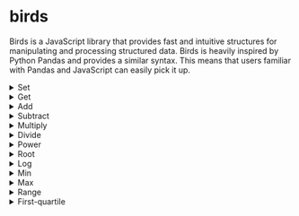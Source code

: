 # birds

Birds is a JavaScript library that provides fast and intuitive structures for manipulating and processing structured data. Birds is heavily inspired by Python Pandas and provides a similar syntax. This means that users familiar with Pandas and JavaScript can easily pick it up.

<details>
<summary>Set</summary>

## BirdArray.set()

```js
let ba = new BirdArray();
ba[0] = 'a';
ba[1] = 'b';
ba[2] = 'c';
ba.print();
```

Output:

```
['a', 'b', 'c']
```

## Bird.set()

```js
let bd = new Bird();
bd['foo'] = ['a', 'b', 'c'];
bd['bar'] = [1, 3, 5];
bd['baz'] = [2, 4, 6];
bd.print();
```

Output:

```
| foo | bar | baz |
|-----|-----|-----|
| 'a' | 1   | 2   |
| 'b' | 3   | 4   |
| 'c' | 5   | 6   |
```

</details>

<details>
<summary>Get</summary>

## BirdArray.get()

```js
let data = ['a', 'b', 'c'];
let ba = new BirdArray(data);
ba[0];
```

Output:

```
'a'
```

## Bird.get()

```js
let data = [
    {'foo': 'a', 'bar': 1, 'baz': 2},
    {'foo': 'b', 'bar': 3, 'baz': 4},
    {'foo': 'c', 'bar': 5, 'baz': 6}
];
let bd = new Bird(data);
bd['foo'].print();
```

Output:

```
['a', 'b', 'c']
```

</details>

<details>
<summary>Add</summary>

## BirdArray.add()

```js
let data = [1, 3, 5];
let ba = new BirdArray(data);
ba = ba.add(1)
ba.print();
```

Output:

```
[2, 4, 6]
```

## Bird.add()

```js
let data = [
    {'foo': 'a', 'bar': 1, 'baz': 2},
    {'foo': 'b', 'bar': 3, 'baz': 4},
    {'foo': 'c', 'bar': 5, 'baz': 6}
];
let bd = new Bird(data);
bd['qux'] = bd.add(['bar', 'baz']);
bd.print();
```

Output:

```
| foo | bar | baz | qux |
|-----|-----|-----|-----|
| 'a' | 1   | 2   | 3   |
| 'b' | 3   | 4   | 7   |
| 'c' | 5   | 6   | 11  |
```

</details>

<details>
<summary>Subtract</summary>

## BirdArray.sub()

```js
let data = [2, 4, 6];
let ba = new BirdArray(data);
ba = ba.sub(1)
ba.print();
```

Output:

```
[1, 3, 5]
```

## Bird.sub()

```js
let data = [
    {'foo': 'a', 'bar': 3, 'baz': 2},
    {'foo': 'b', 'bar': 7, 'baz': 4},
    {'foo': 'c', 'bar': 11, 'baz': 6}
];
let bd = new Bird(data);
bd['qux'] = bd.sub(['bar', 'baz']);
bd.print();
```

Output:

```
| foo | bar | baz | qux |
|-----|-----|-----|-----|
| 'a' | 3   | 2   | 1   |
| 'b' | 7   | 4   | 3   |
| 'c' | 11  | 6   | 5   |
```

</details>

<details>
<summary>Multiply</summary>

## BirdArray.mult()

```js
let data = [1, 2, 3];
let ba = new BirdArray(data);
ba = ba.mult(2)
ba.print();
```

Output:

```
[2, 4, 6]
```

## Bird.mult()

```js
let data = [
    {'foo': 'a', 'bar': 1, 'baz': 2},
    {'foo': 'b', 'bar': 3, 'baz': 4},
    {'foo': 'c', 'bar': 5, 'baz': 6}
];
let bd = new Bird(data);
bd['qux'] = bd.mult(['bar', 'baz']);
bd.print();
```

Output:

```
| foo | bar | baz | qux |
|-----|-----|-----|-----|
| 'a' | 1   | 2   | 2   |
| 'b' | 3   | 4   | 12  |
| 'c' | 5   | 6   | 30  |
```

</details>

<details>
<summary>Divide</summary>

## BirdArray.div()

```js
let data = [2, 4, 6];
let ba = new BirdArray(data);
ba = ba.div(2)
ba.print();
```

Output:

```
[1, 2, 3]
```

## Bird.div()

```js
let data = [
    {'foo': 'a', 'bar': 2, 'baz': 2},
    {'foo': 'b', 'bar': 12, 'baz': 4},
    {'foo': 'c', 'bar': 30, 'baz': 6}
];
let bd = new Bird(data);
bd['qux'] = bd.div(['bar', 'baz']);
bd.print();
```

Output:

```
| foo | bar | baz | qux |
|-----|-----|-----|-----|
| 'a' | 2   | 2   | 1   |
| 'b' | 12  | 4   | 2   |
| 'c' | 30  | 6   | 3   |
```

</details>

<details>
<summary>Power</summary>

## BirdArray.power()

```js
let data = [1, 2, 3];
let ba = new BirdArray(data);
ba = ba.power(2)
ba.print();
```

Output:

```
[1, 4, 9]
```

## Bird.power()

```js
let data = [
    {'foo': 'a', 'bar': 2, 'baz': 1},
    {'foo': 'b', 'bar': 2, 'baz': 2},
    {'foo': 'c', 'bar': 2, 'baz': 3}
];
let bd = new Bird(data);
bd['qux'] = bd.power(['bar', 'baz']);
bd.print();
```

Output:

```
| foo | bar | baz | qux |
|-----|-----|-----|-----|
| 'a' | 2   | 1   | 2   |
| 'b' | 2   | 2   | 4   |
| 'c' | 2   | 3   | 8   |
```

</details>

<details>
<summary>Root</summary>

## BirdArray.root()

```js
let data = [1, 4, 9];
let ba = new BirdArray(data);
ba = ba.root(2)
ba.print();
```

Output:

```
[1, 2, 3]
```

## Bird.root()

```js
let data = [
    {'foo': 'a', 'bar': 2, 'baz': 1},
    {'foo': 'b', 'bar': 4, 'baz': 2},
    {'foo': 'c', 'bar': 8, 'baz': 3}
];
let bd = new Bird(data);
bd['qux'] = bd.root(['bar', 'baz']);
bd.print();
```

Output:

```
| foo | bar | baz | qux |
|-----|-----|-----|-----|
| 'a' | 2   | 1   | 2   |
| 'b' | 4   | 2   | 2   |
| 'c' | 8   | 3   | 2   |
```

</details>

<details>
<summary>Log</summary>

## BirdArray.log()

```js
let data = [1, 2, 3];
let ba = new BirdArray(data);
ba = ba.log(10)
ba.print();
```

Output:

```
[0, 0.30, 0.48]
```

## Bird.log()

```js
let data = [
    {'foo': 'a', 'bar': 2, 'baz': 2},
    {'foo': 'b', 'bar': 2, 'baz': 10},
    {'foo': 'c', 'bar': 2, 'baz': Math.E}
];
let bd = new Bird(data);
bd['qux'] = bd.log(['bar', 'baz']);
bd.print();
```

Output:

```
| foo | bar | baz  | qux  |
|-----|-----|------|------|
| 'a' | 2   | 2    | 1    |
| 'b' | 2   | 10   | 0.30 |
| 'c' | 2   | 2.72 | 0.69 |
```

</details>

<details>
<summary>Min</summary>

## BirdArray.min()

```js
let data = [1, 3, 5, 7, 9];
let ba = new BirdArray(data);
ba.min()
```

Output:

```
1
```

## Bird.min()

```js
let data = [
    {'foo': 'a', 'bar': 1, 'baz': 2},
    {'foo': 'b', 'bar': 3, 'baz': 4},
    {'foo': 'c', 'bar': 5, 'baz': 6},
    {'foo': 'c', 'bar': 7, 'baz': 8},
    {'foo': 'c', 'bar': 9, 'baz': 10}
];
let bd = new Bird(data);
bd.min(['bar', 'baz']);
```

Output:

```
1
```

</details>

<details>
<summary>Max</summary>

## BirdArray.max()

```js
let data = [1, 3, 5, 7, 9];
let ba = new BirdArray(data);
ba.max()
```

Output:

```
9
```

## Bird.max()

```js
let data = [
    {'foo': 'a', 'bar': 1, 'baz': 2},
    {'foo': 'b', 'bar': 3, 'baz': 4},
    {'foo': 'c', 'bar': 5, 'baz': 6},
    {'foo': 'c', 'bar': 7, 'baz': 8},
    {'foo': 'c', 'bar': 9, 'baz': 10}
];
let bd = new Bird(data);
bd.max(['bar', 'baz']);
```

Output:

```
10
```

</details>

<details>
<summary>Range</summary>

## BirdArray.range()

```js
let data = [1, 3, 5, 7, 9];
let ba = new BirdArray(data);
ba.range()
```

Output:

```
8
```

## Bird.range()

```js
let data = [
    {'foo': 'a', 'bar': 1, 'baz': 2},
    {'foo': 'b', 'bar': 3, 'baz': 4},
    {'foo': 'c', 'bar': 5, 'baz': 6},
    {'foo': 'c', 'bar': 7, 'baz': 8},
    {'foo': 'c', 'bar': 9, 'baz': 10}
];
let bd = new Bird(data);
bd.range(['bar', 'baz']);
```

Output:

```
9
```

</details>

<details>
<summary>First-quartile</summary>

## BirdArray.q1()

```js
let data = [1, 3, 5, 7, 9];
let ba = new BirdArray(data);
ba.q1()
```

Output:

```
3
```

## Bird.q1()

```js
let data = [
    {'foo': 'a', 'bar': 1, 'baz': 2},
    {'foo': 'b', 'bar': 3, 'baz': 4},
    {'foo': 'c', 'bar': 5, 'baz': 6},
    {'foo': 'c', 'bar': 7, 'baz': 8},
    {'foo': 'c', 'bar': 9, 'baz': 10}
];
let bd = new Bird(data);
bd.q1(['bar', 'baz']);
```

Output:

```
2
```

</details>
